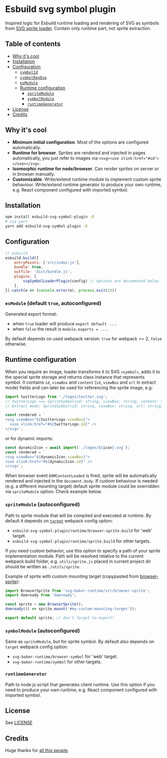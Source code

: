 # Esbuild svg symbol plugin

Inspired logic for Esbuild runtime loading and rendering of SVG as symbols
from [SVG sprite loader](https://github.com/JetBrains/svg-sprite-loader). Contain only runtime part, not sprite
extraction.

## Table of contents

- [Why it's cool](#why-its-cool)
- [Installation](#installation)
- [Configuration](#configuration)
    - [`symbolId`](#symbol-id)
    - [`symbolRegExp`](#symbol-regexp)
    - [`esModule`](#es-module)
    - [Runtime configuration](#runtime-configuration)
        - [`spriteModule`](#sprite-module)
        - [`symbolModule`](#symbol-module)
        - [`runtimeGenerator`](#runtime-generator)
- [License](#license)
- [Credits](#credits)

## Why it's cool

- **Minimum initial configuration**. Most of the options are configured automatically.
- **Runtime for browser**. Sprites are rendered and injected in pages automatically, you just refer to images
  via `<svg><use xlink:href="#id"></use></svg>`.
- **Isomorphic runtime for node/browser**. Can render sprites on server or in browser manually.
- **Customizable**. Write/extend runtime module to implement custom sprite behaviour. Write/extend runtime generator to
  produce your own runtime, e.g. React component configured with imported symbol.

## Installation

```bash
npm install esbuild-svg-symbol-plugin -D
# via yarn
yarn add esbuild-svg-symbol-plugin -D
```

## Configuration

```js
// esbuild
esbuild.build({
    entryPoints: ['src/index.js'],
    bundle: true,
    outfile: 'dist/bundle.js',
    plugins: [
        svgSymbolLoaderPlugin(config) // options are documented below
    ],
}).catch(e => (console.error(e), process.exit(1)))
```

<a id="es-module"></a>

### `esModule` (default `true`, autoconfigured)

Generated export format:

- when `true` loader will produce `export default ...`.
- when `false` the result is `module.exports = ...`.

By default depends on used webpack version: `true` for webpack >= 2, `false` otherwise.

## Runtime configuration

When you require an image, loader transforms it to SVG `<symbol>`, adds it to the special sprite storage and returns
class instance
that represents symbol. It contains `id`, `viewBox` and `content` (`id`, `viewBox` and `url` in extract mode)
fields and can later be used for referencing the sprite image, e.g:

```js
import twitterLogo from './logos/twitter.svg';
// twitterLogo === SpriteSymbol<id: string, viewBox: string, content: string>
// Extract mode: SpriteSymbol<id: string, viewBox: string, url: string, toString: Function>

const rendered = `
<svg viewBox="${twitterLogo.viewBox}">
  <use xlink:href="#${twitterLogo.id}" />
</svg>`;
```

or for dynamic imports:

```js
const dynamicIcon = await import(`./logos/${icon}.svg`);
const rendered = `
<svg viewBox="${dynamicIcon.viewBox}">
<use xlink:href="#${dynamicIcon.id}" />
</svg>`;
```

When browser event `DOMContentLoaded` is fired, sprite will be automatically rendered and injected in
the `document.body`.
If custom behaviour is needed (e.g. a different mounting target) default sprite module could be overridden
via `spriteModule` option. Check example below.

<a id="sprite-module"></a>

### `spriteModule` (autoconfigured)

Path to sprite module that will be compiled and executed at runtime.
By default it depends on [`target`](https://webpack.js.org/configuration/target) webpack config option:

- `esbuild-svg-symbol-plugin/runtime/browser-sprite.build` for 'web' target.
- `esbuild-svg-symbol-plugin/runtime/sprite.build` for other targets.

If you need custom behavior, use this option to specify a path of your sprite implementation module.
Path will be resolved relative to the current webpack build folder, e.g. `utils/sprite.js` placed in current project dir
should be written as `./utils/sprite`.

Example of sprite with custom mounting target (copypasted
from [browser-sprite](https://github.com/JetBrains/svg-sprite-loader/blob/master/runtime/browser-sprite.js)):

```js
import BrowserSprite from 'svg-baker-runtime/src/browser-sprite';
import domready from 'domready';

const sprite = new BrowserSprite();
domready(() => sprite.mount('#my-custom-mounting-target'));

export default sprite; // don't forget to export!
```

<a id="symbol-module"></a>

### `symbolModule` (autoconfigured)

Same as `spriteModule`, but for sprite symbol. By default also depends on `target` webpack config option:

- `svg-baker-runtime/browser-symbol` for 'web' target.
- `svg-baker-runtime/symbol` for other targets.

<a id="runtime-generator"></a>

### `runtimeGenerator`

Path to node.js script that generates client runtime.
Use this option if you need to produce your own runtime, e.g. React component configured with imported
symbol.

## License

See [LICENSE](LICENSE)

## Credits

Huge thanks for [all this people](https://github.com/JetBrains/svg-sprite-loader/graphs/contributors).
